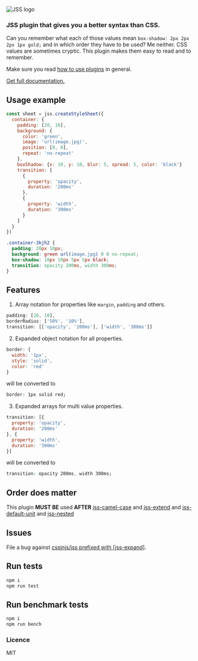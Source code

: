 ![JSS logo](https://avatars1.githubusercontent.com/u/9503099?v=3&s=60)

### JSS plugin that gives you a better syntax than CSS.

Can you remember what each of those values mean `box-shadow: 2px 2px 2px 1px gold;` and in which order they have to be used? Me neither. CSS values are sometimes cryptic. This plugin makes them easy to read and to remember.

Make sure you read [how to use
plugins](https://github.com/cssinjs/jss/blob/master/docs/setup.md#setup-with-plugins)
in general.

[Get full documentation.](https://github.com/cssinjs/jss-expand/blob/master/docs/index.md)

## Usage example
```javascript
const sheet = jss.createStyleSheet({
  container: {
    padding: [20, 10],
    background: {
      color: 'green',
      image: 'url(image.jpg)',
      position: [0, 0],
      repeat: 'no-repeat'
    },
    boxShadow: {x: 10, y: 10, blur: 5, spread: 5, color: 'black'}
    transition: [
      {
        property: 'opacity',
        duration: '200ms'
      },
      {
        property: 'width',
        duration: '300ms'
      }
    ]
  }
})
```
```css
.container-3kjh2 {
  padding: 20px 10px;
  background: green url(image.jpg) 0 0 no-repeat;
  box-shadow: 10px 10px 5px 5px black;
  transition: opacity 200ms, width 300ms;
}
```
## Features

1. Array notation for properties like `margin`, `padding` and others.

  ```javascript
  padding: [20, 10],
  borderRadius: ['50%', '10%'],
  transition: [['opacity', '200ms'], ['width', '300ms']]
  ```

2. Expanded object notation for all properties.

  ```javascript
  border: {
    width: '1px',
    style: 'solid',
    color: 'red'
  }
  ```

  will be converted to

  ```css
  border: 1px solid red;
  ```

3. Expanded arrays for multi value properties.

  ```javascript
  transition: [{
    property: 'opacity',
    duration: '200ms'
  }, {
    property: 'width',
    duration: '300ms'
  }]
  ```

  will be converted to

  ```css
  transition: opacity 200ms, width 300ms;
  ```

## Order does matter
This plugin **MUST BE** used **AFTER** [jss-camel-case](https://github.com/jsstyles/jss-camel-case) and [jss-extend](https://github.com/jsstyles/jss-extend) and [jss-default-unit](https://github.com/jsstyles/jss-default-unit) and [jss-nested](https://github.com/jsstyles/jss-nested)

## Issues

File a bug against [cssinjs/jss prefixed with \[jss-expand\]](https://github.com/cssinjs/jss/issues/new?title=[jss-expand]%20).


## Run tests
```bash
npm i
npm run test
```


## Run benchmark tests
```bash
npm i
npm run bench
```

### Licence
MIT
